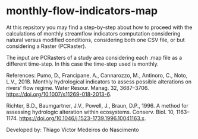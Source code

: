 # monthly-flow-indicators-map

At this repsitory you may find a step-by-step about how to proceed with the calculations of monthly streamflow indicators computation considering natural versus modified conditions, considering both one CSV file, or but considering a Raster (PCRaster). 

The input are PCRasters of a study area considering each .map file as a different time-step. In this case the time-step used is monthly. 

References: Pumo, D., Francipane, A., Cannarozzo, M., Antinoro, C., Noto, L.V., 2018. Monthly hydrological indicators to assess possible alterations on rivers' flow regime. Water Resour. Manag. 32, 3687–3706. https://doi.org/10.1007/s11269-018-2013-6.

Richter, B.D., Baumgartner, J.V., Powell, J., Braun, D.P., 1996. A method for assessing hydrologic alteration within ecosystems. Conserv. Biol. 10, 1163–1174. https://doi.org/10.1046/j.1523-1739.1996.10041163.x.

Developed by: Thiago Victor Medeiros do Nascimento

